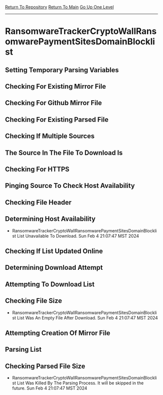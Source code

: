 [Return To Repository](https://github.com/DigitalWarrior/piholeparser/)
[Return To Main](https://github.com/DigitalWarrior/piholeparser/blob/master/RecentRunLogs/Mainlog.md)
[Go Up One Level](https://github.com/DigitalWarrior/piholeparser/blob/master/RecentRunLogs/TopLevelScripts/30-Processing-External-Blacklists.md)
____________________________________
# RansomwareTrackerCryptoWallRansomwarePaymentSitesDomainBlocklist
## Setting Temporary Parsing Variables
## Checking For Existing Mirror File
## Checking For Github Mirror File
## Checking For Existing Parsed File
## Checking If Multiple Sources
## The Source In The File To Download Is
## Checking For HTTPS
## Pinging Source To Check Host Availability
## Checking File Header
## Determining Host Availability
* RansomwareTrackerCryptoWallRansomwarePaymentSitesDomainBlocklist List Unavailable To Download. Sun Feb  4 21:07:47 MST 2024
## Checking If List Updated Online
## Determining Download Attempt
## Attempting To Download List
## Checking File Size
* RansomwareTrackerCryptoWallRansomwarePaymentSitesDomainBlocklist List Was An Empty File After Download. Sun Feb  4 21:07:47 MST 2024
## Attempting Creation Of Mirror File
## Parsing List
## Checking Parsed File Size
* RansomwareTrackerCryptoWallRansomwarePaymentSitesDomainBlocklist List Was Killed By The Parsing Process. It will be skipped in the future. Sun Feb  4 21:07:47 MST 2024
